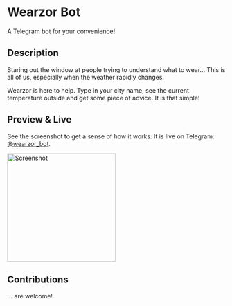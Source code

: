 # Wearzor Bot

A Telegram bot for your convenience!

## Description
Staring out the window at people trying to understand what to wear... This is all of us, especially when the weather rapidly changes. 

Wearzor is here to help. Type in your city name, see the current temperature outside and get some piece of advice. It is that simple! 

## Preview & Live
See the screenshot to get a sense of how it works. It is live on Telegram: [@wearzor_bot](https://t.me/wearzor_bot).

<img src='https://i.imgur.com/2BdVHjJ.jpg' title='Screenshot' width='250' alt='Screenshot' />

## Contributions
... are welcome!
